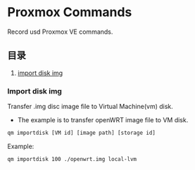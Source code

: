# Proxmox Commands


Record usd Proxmox VE commands.

## 目录

1. [import disk img](#import-disk-img)

### Import disk img

Transfer .img disc image file to Virtual Machine(vm) disk.

- The example is to transfer openWRT image file to VM disk.

```sh
qm importdisk [VM id] [image path] [storage id]
```

Example:

```sh
qm importdisk 100 ./openwrt.img local-lvm
```

